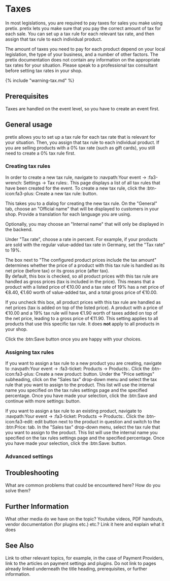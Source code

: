 # Taxes

In most legislations, you are required to pay taxes for sales you make using pretix. 
pretix lets you make sure that you pay the correct amount of tax for each sale. 
You can set up a tax rule for each relevant tax rate, and then assign that tax rule to each individual product. 

The amount of taxes you need to pay for each product depend on your local legislation, the type of your business, and a number of other factors. 
The pretix documentation does not contain any information on the appropriate tax rates for your situation. 
Please speak to a professional tax consultant before setting tax rates in your shop. 

{% include "warning-tax.md" %}

## Prerequisites

Taxes are handled on the event level, so you have to create an event first. 

## General usage

pretix allows you to set up a tax rule for each tax rate that is relevant for your situation.
Then, you assign that tax rule to each individual product. 
If you are selling products with a 0% tax rate (such as gift cards), you still need to create a 0% tax rule first. 

### Creating tax rules 

In order to create a new tax rule, navigate to :navpath:Your event → :fa3-wrench: Settings → Tax rules:. 
This page displays a list of all tax rules that have been created for the event. 
To create a new tax rule, click the :btn-icon:fa3-plus: Create a new tax rule: button. 

This takes you to a dialog for creating the new tax rule. 
On the "General" tab, choose an "Official name" that will be displayed to customers in your shop. 
Provide a translation for each language you are using. 

Optionally, you may choose an "Internal name" that will only be displayed in the backend. 

Under "Tax rate", choose a rate in percent. 
For example, if your products are sold with the regular value-added tax rate in Germany, set the "Tax rate" to 19%. 

The box next to "The configured product prices include the tax amount" determines whether the price of a product with this tax rule is handled as its net price (before tax) or its gross price (after tax).  
By default, this box is checked, so all product prices with this tax rule are handled as gross prices (tax is included in the price). 
This means that a product with a listed price of €10.00 and a tax rate of 19% has a net price of €8.40, €1.60 worth of value-added tax, and a total gross price of €10.00. 

If you uncheck this box, all product prices with this tax rule are handled as net prices (tax is added on top of the listed price). 
A product with a price of €10.00 and a 19% tax rule will have €1.90 worth of taxes added on top of the net price, leading to a gross price of €11.90. 
This setting applies to all products that use this specific tax rule. 
It does **not** apply to all products in your shop. 

Click the :btn:Save button once you are happy with your choices. 

### Assigning tax rules 

If you want to assign a tax rule to a new product you are creating, navigate to :navpath:Your event → :fa3-ticket: Products → Products:. 
Click the :btn-icon:fa3-plus: Create a new product: button. 
Under the "Price settings" subheading, click on the "Sales tax" drop-down menu and select the tax rule that you want to assign to the product. 
This list will use the internal name you specified on the tax rules settings page and the specified percentage. 
Once you have made your selection, click the :btn:Save and continue with more settings: button. 

If you want to assign a tax rule to an existing product, navigate to :navpath:Your event → :fa3-ticket: Products → Products:. 
Click the :btn-icon:fa3-edit: edit button next to the product in question and switch to the :btn:Price: tab. 
In the "Sales tax" drop-down menu, select the tax rule that you want to assign to the product. 
This list will use the internal name you specified on the tax rules settings page and the specified percentage. 
Once you have made your selection, click the :btn:Save: button. 

### Advanced settings  

## Troubleshooting 

What are common problems that could be encountered here? How do you solve them? 

## Further Information

What other media do we have on the topic? Youtube videos, PDF handouts, vendor documentation (for plugins etc.) etc.? Link it here and explain what it does

## See Also 

Link to other relevant topics, for example, in the case of Payment Providers, link to the articles on payment settings and plugins. Do not link to pages already linked underneath the title heading, prerequisites, or further information. 
